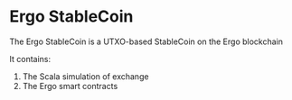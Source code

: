 # Ergo StableCoin

The Ergo StableCoin is a UTXO-based StableCoin on the Ergo blockchain

It contains:
1. The Scala simulation of exchange
2. The Ergo smart contracts